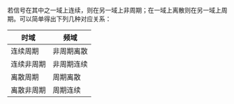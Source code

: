 若信号在其中之一域上连续，则在另一域上非周期；在一域上离散则在另一域上周期。可以简单得出下列几种对应关系：

|时域|频域|
|-|-|
|连续周期|非周期离散|
|连续非周期|非周期连续|
|离散周期|周期离散|
|离散非周期|周期连续|